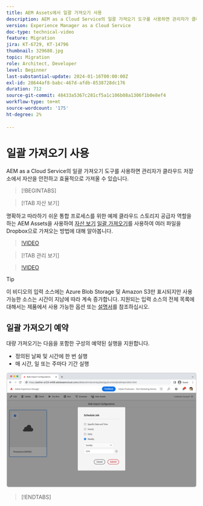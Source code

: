 ```yaml
---
title: AEM Assets에서 일괄 가져오기 사용
description: AEM as a Cloud Service의 일괄 가져오기 도구를 사용하면 관리자가 클라우드 스토리지(Azure Blob Storage 또는 Amazon S3)에서 에셋을 안전하고 효율적으로 가져올 수 있습니다.
version: Experience Manager as a Cloud Service
doc-type: technical-video
feature: Migration
jira: KT-6729, KT-14796
thumbnail: 329680.jpg
topic: Migration
role: Architect, Developer
level: Beginner
last-substantial-update: 2024-01-16T00:00:00Z
exl-id: 28644af8-babc-467d-afdb-8538728dc176
duration: 712
source-git-commit: 48433a5367c281cf5a1c106b08a1306f1b0e8ef4
workflow-type: tm+mt
source-wordcount: '175'
ht-degree: 2%

---
```


# 일괄 가져오기 사용

AEM as a Cloud Service의 일괄 가져오기 도구를 사용하면 관리자가 클라우드 저장소에서 자산을 안전하고 효율적으로 가져올 수 있습니다.

>[!BEGINTABS]

>[!TAB 자산 보기]

명확하고 따라하기 쉬운 통합 프로세스를 위한 예제 클라우드 스토리지 공급자 역할을 하는 AEM Assets을 사용하여 [자산 보기](https://experienceleague.adobe.com/docs/experience-manager-cloud-service/content/assets/assets-view/assets-view-introduction.html?lang=ko) [일괄 가져오기](https://experienceleague.adobe.com/docs/experience-manager-cloud-service/content/assets/assets-view/bulk-import-assets-view.html?lang=ko)를 사용하여 여러 파일을 Dropbox으로 가져오는 방법에 대해 알아봅니다.

>[!VIDEO](https://video.tv.adobe.com/v/3426857/?learn=on)

>[!TAB 관리 보기]

>[!VIDEO](https://video.tv.adobe.com/v/329680?quality=12&learn=on)

>[!TIP]
>
> 이 비디오의 입력 소스에는 Azure Blob Storage 및 Amazon S3만 표시되지만 사용 가능한 소스는 시간이 지남에 따라 계속 증가합니다. 지원되는 입력 소스의 전체 목록에 대해서는 제품에서 사용 가능한 옵션 또는 [설명서](https://experienceleague.adobe.com/docs/experience-manager-cloud-service/content/assets/manage/add-assets.html?lang=ko#bulk-upload)를 참조하십시오.

## 일괄 가져오기 예약

대량 가져오기는 다음을 포함한 구성의 예약된 실행을 지원합니다.

+ 정의된 날짜 및 시간에 한 번 실행
+ 매 시간, 일 또는 주마다 기간 실행

![일괄 가져오기 일정](./assets/bulk-import/schedule.png)

>[!ENDTABS]
